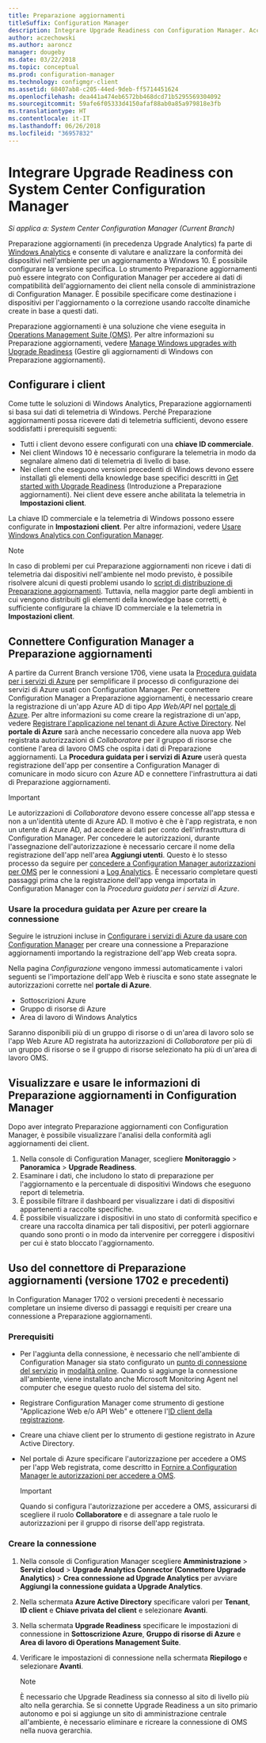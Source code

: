 ```yaml
---
title: Preparazione aggiornamenti
titleSuffix: Configuration Manager
description: Integrare Upgrade Readiness con Configuration Manager. Accedere ai dati di compatibilità dell'aggiornamento nella console di amministrazione. Definire i dispositivi di destinazione per l'aggiornamento o la correzione.
author: aczechowski
ms.author: aaroncz
manager: dougeby
ms.date: 03/22/2018
ms.topic: conceptual
ms.prod: configuration-manager
ms.technology: configmgr-client
ms.assetid: 68407ab8-c205-44ed-9deb-ff5714451624
ms.openlocfilehash: dea441a474eb6572bb468dcd71b5295569304092
ms.sourcegitcommit: 59afe6f05333d4150afaf88ab0a85a979818e3fb
ms.translationtype: HT
ms.contentlocale: it-IT
ms.lasthandoff: 06/26/2018
ms.locfileid: "36957832"
---
```

# <a name="integrate-upgrade-readiness-with-system-center-configuration-manager"></a>Integrare Upgrade Readiness con System Center Configuration Manager

*Si applica a: System Center Configuration Manager (Current Branch)*

Preparazione aggiornamenti (in precedenza Upgrade Analytics) fa parte di [Windows Analytics](https://www.microsoft.com/WindowsForBusiness/windows-analytics) e consente di valutare e analizzare la conformità dei dispositivi nell'ambiente per un aggiornamento a Windows 10. È possibile configurare la versione specifica. Lo strumento Preparazione aggiornamenti può essere integrato con Configuration Manager per accedere ai dati di compatibilità dell'aggiornamento dei client nella console di amministrazione di Configuration Manager. È possibile specificare come destinazione i dispositivi per l'aggiornamento o la correzione usando raccolte dinamiche create in base a questi dati.

Preparazione aggiornamenti è una soluzione che viene eseguita in [Operations Management Suite (OMS)](/azure/operations-management-suite/operations-management-suite-overview). Per altre informazioni su Preparazione aggiornamenti, vedere [Manage Windows upgrades with Upgrade Readiness](/windows/deployment/upgrade/manage-windows-upgrades-with-upgrade-readiness) (Gestire gli aggiornamenti di Windows con Preparazione aggiornamenti).

<!--
>[!WARNING]
>For Upgrade Readiness to function within Configuration Manager, you must upgrade to Configuration Manager version 1802. The Upgrade Readiness Connector will no longer function in Configuration Manager versions earlier than 1802. 
SMS.507205 Pulled 4/5/18 -->


## <a name="configure-clients"></a>Configurare i client

Come tutte le soluzioni di Windows Analytics, Preparazione aggiornamenti si basa sui dati di telemetria di Windows. Perché Preparazione aggiornamenti possa ricevere dati di telemetria sufficienti, devono essere soddisfatti i prerequisiti seguenti:

- Tutti i client devono essere configurati con una **chiave ID commerciale**. 
- Nei client Windows 10 è necessario configurare la telemetria in modo da segnalare almeno dati di telemetria di livello di base.
-  Nei client che eseguono versioni precedenti di Windows devono essere installati gli elementi della knowledge base specifici descritti in [Get started with Upgrade Readiness](/windows/deployment/upgrade/upgrade-readiness-get-started#deploy-the-compatibility-update-and-related-kbs) (Introduzione a Preparazione aggiornamenti). Nei client deve essere anche abilitata la telemetria in **Impostazioni client**.

La chiave ID commerciale e la telemetria di Windows possono essere configurate in **Impostazioni client**. Per altre informazioni, vedere [Usare Windows Analytics con Configuration Manager](../monitor-windows-analytics.md).

>[!NOTE]
>In caso di problemi per cui Preparazione aggiornamenti non riceve i dati di telemetria dai dispositivi nell'ambiente nel modo previsto, è possibile risolvere alcuni di questi problemi usando lo [script di distribuzione di Preparazione aggiornamenti](/windows/deployment/upgrade/upgrade-readiness-deployment-script). Tuttavia, nella maggior parte degli ambienti in cui vengono distribuiti gli elementi della knowledge base corretti, è sufficiente configurare la chiave ID commerciale e la telemetria in **Impostazioni client**.

## <a name="connect-configuration-manager-to-upgrade-readiness"></a>Connettere Configuration Manager a Preparazione aggiornamenti

A partire da Current Branch versione 1706, viene usata la [Procedura guidata per i servizi di Azure](../../../servers/deploy/configure/azure-services-wizard.md) per semplificare il processo di configurazione dei servizi di Azure usati con Configuration Manager. Per connettere Configuration Manager a Preparazione aggiornamenti, è necessario creare la registrazione di un'app Azure AD di tipo *App Web/API* nel [portale di Azure](https://portal.azure.com). Per altre informazioni su come creare la registrazione di un'app, vedere [Registrare l'applicazione nel tenant di Azure Active Directory](/azure/active-directory/active-directory-app-registration). Nel **portale di Azure** sarà anche necessario concedere alla nuova app Web registrata autorizzazioni di *Collaboratore* per il gruppo di risorse che contiene l'area di lavoro OMS che ospita i dati di Preparazione aggiornamenti. La **Procedura guidata per i servizi di Azure** userà questa registrazione dell'app per consentire a Configuration Manager di comunicare in modo sicuro con Azure AD e connettere l'infrastruttura ai dati di Preparazione aggiornamenti.

>[!IMPORTANT]
>Le autorizzazioni di *Collaboratore* devono essere concesse all'app stessa e non a un'identità utente di Azure AD. Il motivo è che è l'app registrata, e non un utente di Azure AD, ad accedere ai dati per conto dell'infrastruttura di Configuration Manager. Per concedere le autorizzazioni, durante l'assegnazione dell'autorizzazione è necessario cercare il nome della registrazione dell'app nell'area **Aggiungi utenti**. Questo è lo stesso processo da seguire per [concedere a Configuration Manager autorizzazioni per OMS](https://docs.microsoft.com/azure/log-analytics/log-analytics-sccm#provide-configuration-manager-with-permissions-to-oms) per le connessioni a [Log Analytics](https://docs.microsoft.com/azure/log-analytics/log-analytics-sccm). È necessario completare questi passaggi prima che la registrazione dell'app venga importata in Configuration Manager con la *Procedura guidata per i servizi di Azure*.

### <a name="use-the-azure-wizard-to-create-the-connection"></a>Usare la procedura guidata per Azure per creare la connessione

Seguire le istruzioni incluse in [Configurare i servizi di Azure da usare con Configuration Manager](../../../servers/deploy/configure/azure-services-wizard.md) per creare una connessione a Preparazione aggiornamenti importando la registrazione dell'app Web creata sopra. 

Nella pagina *Configurazione* vengono immessi automaticamente i valori seguenti se l'importazione dell'app Web è riuscita e sono state assegnate le autorizzazioni corrette nel **portale di Azure**. 
-  Sottoscrizioni Azure
-  Gruppo di risorse di Azure
-  Area di lavoro di Windows Analytics

Saranno disponibili più di un gruppo di risorse o di un'area di lavoro solo se l'app Web Azure AD registrata ha autorizzazioni di *Collaboratore* per più di un gruppo di risorse o se il gruppo di risorse selezionato ha più di un'area di lavoro OMS.
 
## <a name="view-and-use-upgrade-readiness-information-in-configuration-manager"></a>Visualizzare e usare le informazioni di Preparazione aggiornamenti in Configuration Manager

Dopo aver integrato Preparazione aggiornamenti con Configuration Manager, è possibile visualizzare l'analisi della conformità agli aggiornamenti dei client.

1. Nella console di Configuration Manager, scegliere **Monitoraggio** > **Panoramica** > **Upgrade Readiness**.
2. Esaminare i dati, che includono lo stato di preparazione per l'aggiornamento e la percentuale di dispositivi Windows che eseguono report di telemetria.
3. È possibile filtrare il dashboard per visualizzare i dati di dispositivi appartenenti a raccolte specifiche.
4. È possibile visualizzare i dispositivi in uno stato di conformità specifico e creare una raccolta dinamica per tali dispositivi, per poterli aggiornare quando sono pronti o in modo da intervenire per correggere i dispositivi per cui è stato bloccato l'aggiornamento.

## <a name="using-the-upgrade-readiness-connector-version-1702-and-earlier"></a>Uso del connettore di Preparazione aggiornamenti (versione 1702 e precedenti)

In Configuration Manager 1702 o versioni precedenti è necessario completare un insieme diverso di passaggi e requisiti per creare una connessione a Preparazione aggiornamenti.

### <a name="prerequisites"></a>Prerequisiti

- Per l'aggiunta della connessione, è necessario che nell'ambiente di Configuration Manager sia stato configurato un [punto di connessione del servizio](/sccm/core/servers/deploy/configure/about-the-service-connection-point) in [modalità online](https://azure.microsoft.com/documentation/articles/resource-group-create-service-principal-portal/). Quando si aggiunge la connessione all'ambiente, viene installato anche Microsoft Monitoring Agent nel computer che esegue questo ruolo del sistema del sito.
- Registrare Configuration Manager come strumento di gestione "Applicazione Web e/o API Web" e ottenere l'[ID client della registrazione](https://azure.microsoft.com/documentation/articles/active-directory-integrating-applications/).
- Creare una chiave client per lo strumento di gestione registrato in Azure Active Directory.
- Nel portale di Azure specificare l'autorizzazione per accedere a OMS per l'app Web registrata, come descritto in [Fornire a Configuration Manager le autorizzazioni per accedere a OMS](https://azure.microsoft.com/documentation/articles/log-analytics-sccm/#provide-configuration-manager-with-permissions-to-oms).

    > [!IMPORTANT]
    > Quando si configura l'autorizzazione per accedere a OMS, assicurarsi di scegliere il ruolo **Collaboratore** e di assegnare a tale ruolo le autorizzazioni per il gruppo di risorse dell'app registrata.

### <a name="create-the-connection"></a>Creare la connessione

1.  Nella console di Configuration Manager scegliere **Amministrazione** > **Servizi cloud** > **Upgrade Analytics Connector (Connettore Upgrade Analytics)** > **Crea connessione ad Upgrade Analytics** per avviare **Aggiungi la connessione guidata a Upgrade Analytics**.
3.  Nella schermata **Azure Active Directory** specificare valori per **Tenant**, **ID client**  e **Chiave privata del client** e selezionare **Avanti**.
4.  Nella schermata **Upgrade Readiness** specificare le impostazioni di connessione in **Sottoscrizione Azure**, **Gruppo di risorse di Azure** e **Area di lavoro di Operations Management Suite**.
5.  Verificare le impostazioni di connessione nella schermata **Riepilogo** e selezionare **Avanti**.

    > [!NOTE]
    > È necessario che Upgrade Readiness sia connesso al sito di livello più alto nella gerarchia. Se si connette Upgrade Readiness a un sito primario autonomo e poi si aggiunge un sito di amministrazione centrale all'ambiente, è necessario eliminare e ricreare la connessione di OMS nella nuova gerarchia.
